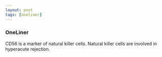 ```yaml
---
layout: post
tags: [oneliner]
---
```



### OneLiner

CD56 is a marker of natural killer cells. Natural killer cells are involved in hyperacute rejection.
